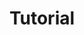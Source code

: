 ---sort_key: 33layout: "sku"id: tutorial-hourtitle: "Tutorial"heading: "Tutorial"sub-title: "Need a bit of advice regarding a device or some software that you’re trying to figure out? As part of this service, we’ll break down the techno-babble into easy to understand instructions."category: "Sales On-Demand Support"category_description: "Technical support at on-demand rates."keywords: ""features: - feature: "Examples include:" - feature: "Tips on using and navigating your operating system or programs" - feature: "Advice on email, Skype and other communications tools" - feature: "Using the internet and finding things online" - feature: "Security advice and best practices to avoid viruses, protect your personal information and stay safe online" - feature: "How to use parental controls to protect your family"price: "99"unit: "hour"australia_only: "Yes"---